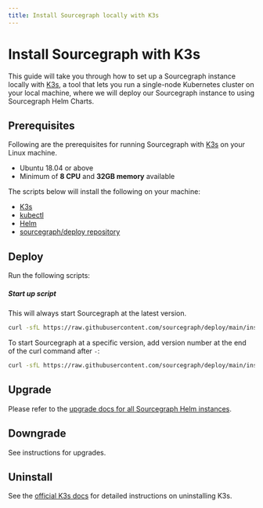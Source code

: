 ```yaml
---
title: Install Sourcegraph locally with K3s
---
```


# Install Sourcegraph with K3s

This guide will take you through how to set up a Sourcegraph instance locally with [K3s](https://k3s.io/), a tool that lets you run a single-node Kubernetes cluster on your local machine, where we will deploy our Sourcegraph instance to using Sourcegraph Helm Charts.

## Prerequisites

Following are the prerequisites for running Sourcegraph with [K3s](https://k3s.io/) on your Linux machine.

- Ubuntu 18.04 or above
- Minimum of **8 CPU** and **32GB memory** available

The scripts below will install the following on your machine:

- [K3s](https://k3s.io/)
- [kubectl](https://kubernetes.io/docs/tasks/tools/)
- [Helm](https://helm.sh/docs/intro/install/)
- [sourcegraph/deploy repository](https://github.com/sourcegraph/deploy)

## Deploy

Run the following scripts:

##### Start up script

This will always start Sourcegraph at the latest version.

```bash
curl -sfL https://raw.githubusercontent.com/sourcegraph/deploy/main/install/scripts/k3s/local.sh | bash -s -
```

To start Sourcegraph at a specific version, add version number at the end of the curl command after `-`:

```bash
curl -sfL https://raw.githubusercontent.com/sourcegraph/deploy/main/install/scripts/k3s/local.sh | bash -s - v4.1.3
```


## Upgrade

Please refer to the [upgrade docs for all Sourcegraph Helm instances](../kubernetes/operations.md#upgrade).

## Downgrade

See instructions for upgrades.

## Uninstall

See the [official K3s docs](https://docs.k3s.io/installation/uninstall) for detailed instructions on uninstalling K3s.

